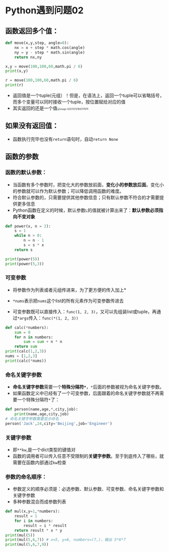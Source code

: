 # Python遇到问题02

## 函数返回多个值：

```python
def move(x,y,step, angle=0):
    nx = x + step * math.cos(angle)
    ny = y - step * math.sin(angle)
    return nx,ny

x,y = move(100,100,60,math.pi / 6)
print(x,y)

r = move(100,100,60,math.pi / 6)
print(r)
```

- 返回值是一个tuple(元组）！但是，在语法上，返回一个tuple可以省略括号，而多个变量可以同时接收一个tuple，按位置赋给对应的值
- 其实返回的还是一个值<img src="E:\GitT\Pic\image-20231212184317875.png" alt="image-20231212184317875" style="zoom:50%;" />

## 如果没有返回值：

- 函数执行完毕也没有`return`语句时，自动`return None`

## 函数的参数

### 函数的默认参数：

- 当函数有多个参数时，把变化大的参数放前面，**变化小的参数放后面**。变化小的参数就可以作为默认参数；可以降低调用函数的难度。
- 符合默认参数的，只需要提供其他参数信息；只有默认参数不符合的才需要提供更多信息
- Python函数在定义的时候，默认参数`L`的值就被计算出来了：**默认参数必须指向不变对象**

```python
def power(x, n = 2):
    s = 1
    while n > 0:
        n = n - 1
        s = s * x
    return s

print(power(5))
print(power(5,3))
```

### 可变参数

- 将参数作为列表或者元组传进来，为了更方便的传入加上*

- `*nums`表示把`nums`这个list的所有元素作为可变参数传进去
- 可变参数既可以直接传入：`func(1, 2, 3)`，又可以先组装list或tuple，再通过`*args`传入：`func(*(1, 2, 3))`

```python
def calc(*numbers):
    sum = 0
    for n in numbers:
        sum = sum + n * n
    return sum
print(calc(1,2,3))
nums = [1,2,3]
print(calc(*nums))
```

### 命名关键字参数

- **命名关键字参数**需要一个**特殊分隔符`*`**，`*`后面的参数被视为命名关键字参数。
- 如果函数定义中已经有了一个可变参数，后面跟着的命名关键字参数就不再需要一个特殊分隔符`*`了：

```python
def person(name,age,*,city,job):
    print(name,age,city,job)
# 命名关键字参数需要显示命名
person('Jack',24,city='Beijing',job='Engineer')
```

### 关键字参数

- 即`**kw`,是一个dict类型的键值对
- 函数的调用者可以传入任意不受限制的**关键字参数**。至于到底传入了哪些，就需要在函数内部通过`kw`检查

### 参数的命名顺序：

- 参数定义的顺序必须是：必选参数、默认参数、可变参数、命名关键字参数和关键字参数
- 多种参数混合而成参数列表

```python
def mul(x,y=1,*numbers):
    result = 1
    for i in numbers:
        result = i * result
    return result * x * y
print(mul(5))
print(mul(5,6,7)) # x=5, y=6, numbers=(7,)，输出 5*6*7
print(mul(5,6,7,9))
```

